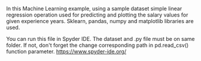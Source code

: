 

In this Machine Learning example, using a sample dataset simple linear regression operation used for predicting and plotting the salary values for given experience years. Sklearn, pandas, numpy and matplotlib libraries are used.

You can run this file in Spyder IDE. The dataset and .py file must be on same folder. If not, don't forget the change corresponding path in pd.read_csv() function parameter. https://www.spyder-ide.org/
